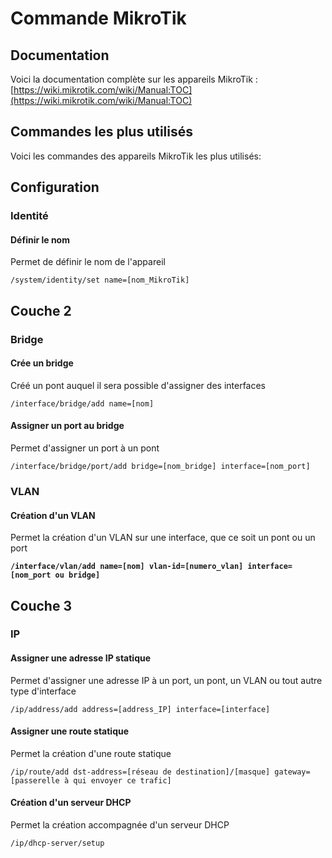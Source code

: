 # Commande MikroTik

## Documentation

Voici la documentation complète sur les appareils MikroTik : [https://wiki.mikrotik.com/wiki/Manual:TOC](https://wiki.mikrotik.com/wiki/Manual:TOC)

## Commandes les plus utilisés

Voici les commandes des appareils MikroTik les plus utilisés:

## Configuration

### Identité

#### Définir le nom

Permet de définir le nom de l'appareil

```
/system/identity/set name=[nom_MikroTik]
```

## Couche 2&#x20;

### Bridge

#### Crée un bridge

Créé un pont auquel il sera possible d'assigner des interfaces

```
/interface/bridge/add name=[nom]
```

#### Assigner un port au bridge

Permet d'assigner un port à un pont

```
/interface/bridge/port/add bridge=[nom_bridge] interface=[nom_port]
```

### VLAN

#### Création d'un VLAN&#x20;

Permet la création d'un VLAN sur une interface, que ce soit un pont ou un port

<pre><code><strong>/interface/vlan/add name=[nom] vlan-id=[numero_vlan] interface=[nom_port ou bridge]
</strong></code></pre>

## Couche 3

### IP

#### Assigner une adresse IP statique

Permet d'assigner une adresse IP à un port, un pont, un VLAN ou tout autre type d'interface

```
/ip/address/add address=[address_IP] interface=[interface]
```

#### Assigner une route statique

Permet la création d'une route statique

```
/ip/route/add dst-address=[réseau de destination]/[masque] gateway=[passerelle à qui envoyer ce trafic]
```

#### Création d'un serveur DHCP

Permet la création accompagnée d'un serveur DHCP

```
/ip/dhcp-server/setup
```
